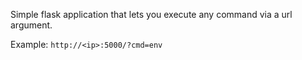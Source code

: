 Simple flask application that lets you execute any
command via a url argument.

Example: `http://<ip>:5000/?cmd=env`
